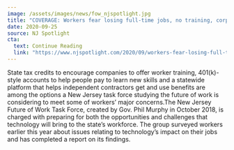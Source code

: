 ```yaml
---
image: /assets/images/news/fow_njspotlight.jpg
title: "COVERAGE: Workers fear losing full-time jobs, no training, corporate surveillance"
date: 2020-09-25
source: NJ Spotlight
cta:
  text: Continue Reading
  link: "https://www.njspotlight.com/2020/09/workers-fear-losing-full-time-jobs-no-training-corporate-surveillance/"
---
```


State tax credits to encourage companies to offer worker training, 401(k)-style accounts to help people pay to learn new skills and a statewide platform that helps independent contractors get and use benefits are among the options a New Jersey task force studying the future of work is considering to meet some of workers’ major concerns.The New Jersey Future of Work Task Force, created by Gov. Phil Murphy in October 2018, is charged with preparing for both the opportunities and challenges that technology will bring to the state’s workforce. The group surveyed workers earlier this year about issues relating to technology’s impact on their jobs and has completed a report on its findings.
